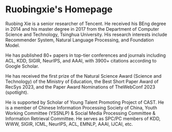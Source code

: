 # Ruobingxie's Homepage

Ruobing Xie is a senior researcher of Tencent. He received his BEng degree in 2014 and his master degree in 2017 from the Department of Computer Science and Technology, Tsinghua University. His research interests include Recommender System, Natural Language Processing, and Foundation Model.

He has published 80+ papers in top-tier conferences and journals including ACL, KDD, SIGIR, NeurIPS, and AAAI, with 3900+ citations according to Google Scholar.

He has received the first prize of the Natural Science Award (Science and Technology) of the Ministry of Education, the Best Short Paper Award of RecSys 2023, and the Paper Award Nominations of TheWebConf 2023 (spotlight).

He is supported by Scholar of Young Talent Promoting Project of CAST. He is a member of Chinese Information Processing Society of China, Youth Working Committee (YSSNLP) & Social Media Processing Committee & Information Retrieval Committee. He serves as SPC/PC members of KDD, WWW, SIGIR, ICML, NeurIPS, ACL, EMNLP, AAAI, IJCAI, etc. 


